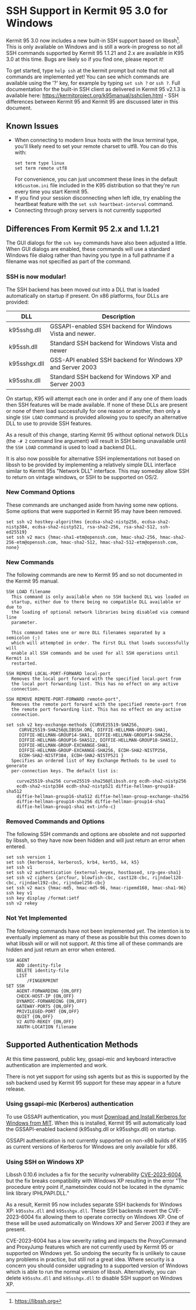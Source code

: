 # SSH Support in Kermit 95 3.0 for Windows

Kermit 95 3.0 now includes a new built-in SSH support based on libssh[^1]. This
is only available on Windows and is still a work-in progress so not all SSH 
commands supported by Kermit 95 1.1.21 and 2.x are available in K95 3.0 at this
time. Bugs are likely so if you find one, please report it!

To get started, type `help ssh` at the kermit prompt but note that not all
commands are implemented yet! You can see which commands are available using
the '?' key, for example by typing `set ssh ?` or `ssh ?`. Full documentation
for the built-in SSH client as delivered in Kermit 95 v2.1.3 is available here: 
https://kermitproject.org/k95manual/sshclien.html - SSH differences between
Kermit 95 and Kermit 95 are discussed later in this document.

## Known Issues

* When connecting to modern linux hosts with the linux terminal type, you'll
  likely need to set your remote charset to utf8. You can do this with: 
  ```
  set term type linux
  set term remote utf8
  ```
  For convenience, you can just uncomment these lines in the default
  `k95custom.ini` file included in the K95 distribution so that they're run 
  every time you start Kermit 95.
* If you find your session disconnecting when left idle, try enabling the
  heartbeat feature with the `set ssh heartbeat-interval` command.
* Connecting through proxy servers is not currently supported

## Differences From Kermit 95 2.x and 1.1.21

The GUI dialogs for the `ssh key` commands have also been adjusted a little. 
When GUI dialogs are enabled, these commands will use a standard Windows file
dialog rather than having you type in a full pathname if a filename was not
specified as part of the command.

### SSH is now modular!

The SSH backend has been moved out into a DLL that is loaded automatically on
startup if present. On x86 platforms, four DLLs are provided:

| DLL          | Description                                                |
|--------------|------------------------------------------------------------|
| k95sshg.dll  | GSSAPI-enabled SSH backend for Windows Vista and newer.    |
| k95ssh.dll   | Standard SSH backend for Windows Vista and newer           |
| k95sshgx.dll | GSS-API enabled SSH backend for Windows XP and Server 2003 |
| k95sshx.dll  | Standard SSH backend for Windows XP and Server 2003        |

On startup, K95 will attempt each one in order and if any one of them loads
then SSH features will be made available. If none of these DLLs are present or
none of them load successfully for one reason or another, then only a single
`SSH LOAD` command is provided allowing you to specify an alternative DLL to
use to provide SSH features.

As a result of this change, starting Kermit 95 without optional network DLLs
(the `-# 2` command line argument) will result in SSH being unavailable until
the `SSH LOAD` command is used to load a backend DLL.

It is also now possible for alternative SSH implementations not based on libssh
to be provided by implementing a relatively simple DLL interface similar to 
Kermit 95s "Network DLL" interface. This may someday allow SSH to return on 
vintage windows, or SSH to be supported on OS/2.

### New Command Options
These commands are unchanged aside from having some new options. Some options
that were supported in Kermit 95 may have been removed.

```
set ssh v2 hostkey-algorithms {ecdsa-sha2-nistp256, ecdsa-sha2-nistp384, ecdsa-sha2-nistp521, rsa-sha2-256, rsa-sha2-512, ssh-ed25519}
set ssh v2 macs {hmac-sha1-etm@openssh.com, hmac-sha2-256, hmac-sha2-256-etm@openssh.com, hmac-sha2-512, hmac-sha2-512-etm@openssh.com, none}
```

### New Commands
The following commands are new to Kermit 95 and so not documented in
the Kermit 95 manual.

```
SSH LOAD filename
  This command is only available when no SSH backend DLL was loaded on 
  startup, either due to there being no compatible DLL available or due to
  the loading of optional network libraries being disabled via command line
  parameter. 
 
  This command takes one or more DLL filenames separated by a semicolon (;)
  which will attempted in order. The first DLL that loads successfully will
  enable all SSH commands and be used for all SSH operations until Kermit is
  restarted.

SSH REMOVE LOCAL-PORT-FORWARD local-port
  Removes the local port forward with the specified local-port from
  the local port forwarding list. This has no effect on any active 
  connection.

SSH REMOVE REMOTE-PORT-FORWARD remote-port",
  Removes the remote port forward with the specified remote-port from
  the remote port forwarding list. This has no effect on any active
  connection.

set ssh v2 key-exchange-methods {CURVE25519-SHA256,
     CURVE25519-SHA256@LIBSSH.ORG, DIFFIE-HELLMAN-GROUP1-SHA1,
     DIFFIE-HELLMAN-GROUP14-SHA1, DIFFIE-HELLMAN-GROUP14-SHA256,
     DIFFIE-HELLMAN-GROUP16-SHA512, DIFFIE-HELLMAN-GROUP18-SHA512,
     DIFFIE-HELLMAN-GROUP-EXCHANGE-SHA1,
     DIFFIE-HELLMAN-GROUP-EXCHANGE-SHA256, ECDH-SHA2-NISTP256,
     ECDH-SHA2-NISTP384, ECDH-SHA2-NISTP521 }
  Specifies an ordered list of Key Exchange Methods to be used to generate
  per-connection keys. The default list is:

    curve25519-sha256 curve25519-sha256@libssh.org ecdh-sha2-nistp256
    ecdh-sha2-nistp384 ecdh-sha2-nistp521 diffie-hellman-group18-sha512
    diffie-hellman-group16-sha512 diffie-hellman-group-exchange-sha256
    diffie-hellman-group14-sha256 diffie-hellman-group14-sha1
    diffie-hellman-group1-sha1 ext-info-c}
```

### Removed Commands and Options
The following SSH commands and options are obsolete and not supported by 
libssh, so they have now been hidden and will just return an error when 
entered.

```
set ssh version 1
set ssh {kerberos4, kerberos5, krb4, kerb5, k4, k5}
set ssh v1
set ssh v2 authentication {external-keyex, hostbased, srp-gex-sha1}
set ssh v2 ciphers {arcfour, blowfish-cbc, cast128-cbc, rijndael128-cbc, rijndael192-cbc, rijndael256-cbc}
set ssh v2 macs {hmac-md5, hmac-md5-96, hmac-ripemd160, hmac-sha1-96}
ssh key v1
ssh key display /format:ietf
ssh v2 rekey
```

### Not Yet Implemented
The following commands have not been implemented _yet_. The intention is to
eventually implement as many of these as possible but this comes down to what
libssh will or will not support. At this time all of these commands are hidden
and just return an error when entered.

```
SSH AGENT    
    ADD identity-file
    DELETE identity-file
    LIST
        /FINGERPRINT
SET SSH
    AGENT-FORWARDING {ON,OFF}
    CHECK-HOST-IP {ON,OFF}
    DYNAMIC-FORWARDING {ON,OFF}
    GATEWAY-PORTS {ON,OFF}
    PRIVILEGED-PORT {ON,OFF}
    QUIET {ON,OFF}
    V2 AUTO-REKEY {ON,OFF}
    XAUTH-LOCATION filename
```

## Supported Authentication Methods

At this time password, public key, gssapi-mic and keyboard interactive 
authentication are implemented and work.

There is not yet support for using ssh agents but as this is supported by the 
ssh backend used by Kermit 95 support for these may appear in a future release.

### Using gssapi-mic (Kerberos) authentication

To use GSSAPI authentication, you must [Download and Install Kerberos for Windows from MIT](http://web.mit.edu/kerberos/dist/index.html).
When this is installed, Kermit 95 will automatically load the
GSSAPI-enabled backend (k95sshg.dll or k95sshgx.dll) on startup.

GSSAPI authentication is not currently supported on non-x86 builds of K95 as
current versions of Kerberos for Windows are only available for x86.

### Using SSH on Windows XP
Libssh 0.10.6 includes a fix for the security vulnerability 
[CVE-2023-6004](https://nvd.nist.gov/vuln/detail/CVE-2023-6004), but the fix breaks compatibility with Windows XP resulting
in the error "The procedure entry point if_nametoindex could not be located in 
the dynamic link library IPHLPAPI.DLL."

As a result, Kermit 95 now includes separate SSH backends for
Windows XP: `k95sshx.dll` and `k95sshgx.dll`. These SSH backends revert the 
CVE-2023-6004 fix allowing them to operate correctly on Windows XP. One of these
will be used automatically on Windows XP and Server 2003 if they are present. 

CVE-2023-6004 has a low severity rating and impacts the ProxyCommand and 
ProxyJump features which are not currently used by Kermit 95 or supported on 
Windows yet. So undoing the security fix is unlikely to cause any problems in
practice, but still not a great idea. Where security is a concern you should
consider upgrading to a supported version of Windows which is able to run the
normal version of libssh. Alternatively, you can delete `k95sshx.dll` and 
`k95sshgx.dll` to disable SSH support on Windows XP.

[^1]: https://libssh.org